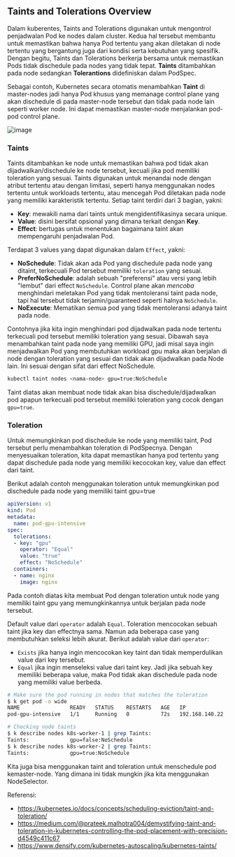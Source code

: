 ## Taints and Tolerations Overview

Dalam kuberentes, Taints and Tolerations digunakan untuk mengontrol penjadwalan Pod ke nodes dalam cluster. Kedua hal tersebut membantu untuk memastikan bahwa hanya Pod tertentu yang akan diletakan di node tertentu yang bergantung juga dari kondisi serta kebutuhan yang spesifik. Dengan begitu, Taints dan Tolerations berkerja bersama untuk memastikan Pods tidak dischedule pada nodes yang tidak tepat. **Taints** ditambahkan pada node sedangkan **Tolerantions** didefiniskan dalam PodSpec. 

Sebagai contoh, Kubernetes secara otomatis menambahkan **Taint** di master-nodes jadi hanya Pod khusus yang memanage control plane  yang akan dischedule di pada master-node tersebut dan tidak pada node lain seperti worker node. Ini dapat memastikan master-node menjalankan pod-pod control plane.

![image](https://www.densify.com/wp-content/uploads/article-k8s-capacity-taint-tollerations.svg)

### Taints

Taints ditambahkan ke node untuk memastikan bahwa pod tidak akan dijadwalkan/dischedule ke node tersebut, kecuali jika pod memiliki toleration yang sesuai. Taints digunakan untuk menandai node dengan atribut tertentu atau dengan limitasi, seperti hanya menggunakan nodes tertentu untuk workloads tertentu, atau mencegah Pod diletakan pada node yang memiliki karakteristik tertentu. Setiap taint  terdiri dari 3 bagian, yakni:

- **Key**: mewakili nama dari taints untuk mengidentifikasinya secara unique.
- **Value**: disini bersifat opsional yang dimana terkait dengan **Key**.
- **Effect**: bertugas untuk menentukan bagaimana taint akan mempengaruhi penjadwalan Pod.

Terdapat 3 values yang dapat digunakan dalam `Effect`, yakni:

- **NoSchedule**: Tidak akan ada Pod yang dischedule pada node yang ditaint, terkecuali Pod tersebut memiliki `toleration` yang sesuai.
- **PreferNoSchedule**: adalah sebuah "preferensi" atau versi yang lebih "lembut" dari effect `NoSchedule`. Control plane akan *mencoba* menghindari meletakan Pod yang tidak mentoleransi taint pada node, tapi hal tersebut tidak terjamin/guaranteed seperti halnya `NoSchedule`.
- **NoExecute**: Mematikan semua pod yang tidak mentoleransi adanya taint pada node.

Contohnya jika kita ingin menghindari pod dijadwalkan pada node tertentu terkecuali pod tersebut memiliki toleration yang sesuai. Dibawah saya menambahkan taint pada node yang memiliki GPU, jadi misal saya ingin menjadwalkan Pod yang membutuhkan workload gpu maka akan berjalan di node dengan toleration yang sesuai dan tidak akan dijadwalkan pada Node lain. Ini sesuai dengan sifat dari effect NoSchedule.

```bash
kubectl taint nodes <nama-node> gpu=true:NoSchedule
```

Taint diatas akan membuat node tidak akan bisa dischedule/dijadwalkan pod apapun terkecuali pod tersebut memiliki toleration yang cocok dengan `gpu=true`.

### Toleration

Untuk memungkinkan pod dischedule ke node yang memiliki taint, Pod tersebut perlu menambahkan toleration di PodSpecnya. Dengan menyesuaikan toleration, kita dapat memastikan hanya pod tertentu yang dapat dischedule pada node yang memiliki kecocokan key, value dan effect dari taint.

Berikut adalah contoh menggunakan toleration untuk memungkinkan pod dischedule pada node yang memiliki taint gpu=true

```yaml
apiVersion: v1
kind: Pod
metadata:
  name: pod-gpu-intensive
spec:
  tolerations:
  - key: "gpu"
    operator: "Equal"
    value: "true"
    effect: "NoSchedule"
  containers:
  - name: nginx
    image: nginx
```

Pada contoh diatas kita membuat Pod dengan toleration untuk node yang memiliki taint gpu yang memungkinkannya untuk berjalan pada node tersebut.

Default value dari `operator` adalah `Equal`. Toleration mencocokan sebuah taint jika key dan effectnya sama. Namun ada beberapa case yang membutuhkan seleksi lebih akurat. Berikut adalah value dari `operator`:

- `Exists` jika hanya ingin mencocokan key taint dan tidak memperdulikan value dari key tersebut.
- `Equal` jika ingin menseleksi value dari taint key. Jadi jika sebuah key memiliki beberapa value, maka Pod tidak akan dischedule pada node yang memiliki value berbeda.

```bash
# Make sure the pod running in nodes that matches the toleration
$ k get pod -o wide
NAME                READY   STATUS    RESTARTS   AGE   IP               NODE           NOMINATED NODE   READINESS GATES
pod-gpu-intensive   1/1     Running   0          72s   192.168.140.22   k8s-worker-2   <none>           <none>

# Checking node taints
$ k describe nodes k8s-worker-1 | grep Taints:
Taints:             gpu=false:NoSchedule
$ k describe nodes k8s-worker-2 | grep Taints:
Taints:             gpu=true:NoSchedule
```

Kita juga bisa menggunakan taint and toleration untuk menschedule pod kemaster-node. Yang dimana ini tidak mungkin jika kita menggunakan NodeSelector.

Referensi:

- https://kubernetes.io/docs/concepts/scheduling-eviction/taint-and-toleration/
- https://medium.com/@prateek.malhotra004/demystifying-taint-and-toleration-in-kubernetes-controlling-the-pod-placement-with-precision-d4549c411c67
- https://www.densify.com/kubernetes-autoscaling/kubernetes-taints/
